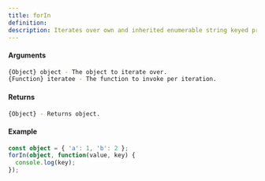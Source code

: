 ```yaml
---
title: forIn
definition: 
description: Iterates over own and inherited enumerable string keyed properties of an object and invokes iteratee for each property.
---
```



#### Arguments


```bash
{Object} object - The object to iterate over.
{Function} iteratee - The function to invoke per iteration.
```


#### Returns


```bash
{Object} - Returns object.
```


#### Example


```ts
const object = { 'a': 1, 'b': 2 };forIn(object, function(value, key) {  console.log(key);});
```